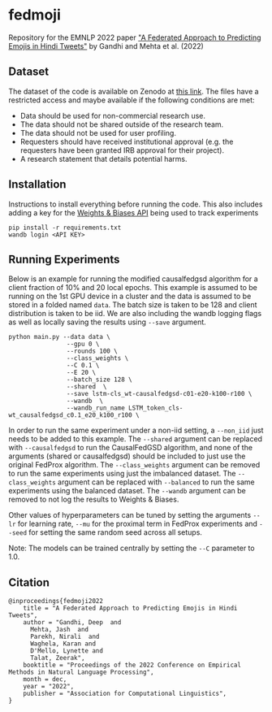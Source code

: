 # fedmoji

Repository for the EMNLP 2022 paper ["A Federated Approach to Predicting Emojis in Hindi Tweets"](https://arxiv.org/abs/2211.06401) by Gandhi and Mehta et al. (2022)

## Dataset

The dataset of the code is available on Zenodo at [this link](https://zenodo.org/record/5559434).
The files have a restricted access and maybe available if the following conditions are met:

- Data should be used for non-commercial research use.
- The data should not be shared outside of the research team.
- The data should not be used for user profiling.
- Requesters should have received institutional approval (e.g. the requesters have been granted IRB approval for their project).
- A research statement that details potential harms.

## Installation

Instructions to install everything before running the code.
This also includes adding a key for the [Weights & Biases API](https://wandb.ai/) being used to track experiments

```shell
pip install -r requirements.txt
wandb login <API KEY>
```

## Running Experiments

Below is an example for running the modified causalfedgsd algorithm for a client fraction of 10% and 20 local epochs. This example is assumed to be running on the 1st GPU device in a cluster and the data is assumed to be stored in a folded named `data`. The batch size is taken to be 128 and client distribution is taken to be iid. We are also including the wandb logging flags as well as locally saving the results using `--save` argument.

```shell
python main.py --data data \
                --gpu 0 \
                --rounds 100 \
                --class_weights \
                --C 0.1 \
                --E 20 \
                --batch_size 128 \
                --shared  \
                --save lstm-cls_wt-causalfedgsd-c01-e20-k100-r100 \
                --wandb  \
                --wandb_run_name LSTM_token_cls-wt_causalfedgsd_c0.1_e20_k100_r100 \

```

In order to run the same experiment under a non-iid setting, a `--non_iid` just needs to be added to this example. The `--shared` argument can be replaced with `--causalfedgsd` to run the CausalFedGSD algorithm, and none of the arguments (shared or causalfedgsd) should be included to just use the original FedProx algorithm. The `--class_weights` argument can be removed to run the same experiments using just the imbalanced dataset. The `--class_weights` argument can be replaced with `--balanced` to run the same experiments using the balanced dataset. The `--wandb` argument can be removed to not log the results to Weights & Biases.

Other values of hyperparameters can be tuned by setting the arguments `--lr` for learning rate, `--mu` for the proximal term in FedProx experiments and `--seed` for setting the same random seed across all setups.

Note: The models can be trained centrally by setting the `--C` parameter to 1.0.

## Citation

```
@inproceedings{fedmoji2022
    title = "A Federated Approach to Predicting Emojis in Hindi Tweets",
    author = "Gandhi, Deep  and
      Mehta, Jash  and
      Parekh, Nirali  and
      Waghela, Karan and
      D'Mello, Lynette and
      Talat, Zeerak",
    booktitle = "Proceedings of the 2022 Conference on Empirical Methods in Natural Language Processing",
    month = dec,
    year = "2022",
    publisher = "Association for Computational Linguistics",
}
```
